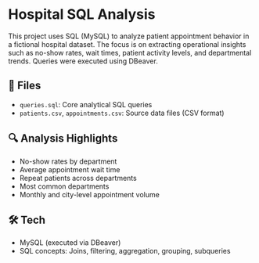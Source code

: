 # Hospital SQL Analysis

This project uses SQL (MySQL) to analyze patient appointment behavior in a fictional hospital dataset. The focus is on extracting operational insights such as no-show rates, wait times, patient activity levels, and departmental trends. Queries were executed using DBeaver.

## 📁 Files
- `queries.sql`: Core analytical SQL queries
- `patients.csv`, `appointments.csv`: Source data files (CSV format)

## 🔍 Analysis Highlights
- No-show rates by department
- Average appointment wait time
- Repeat patients across departments
- Most common departments
- Monthly and city-level appointment volume

## 🛠 Tech
- MySQL (executed via DBeaver)
- SQL concepts: Joins, filtering, aggregation, grouping, subqueries
